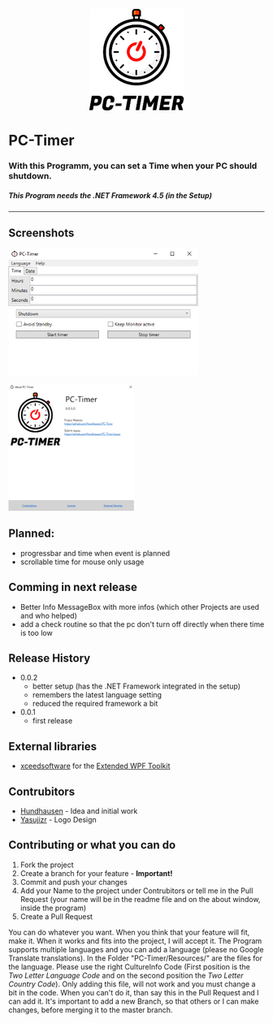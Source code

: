  <p align="center"><img src="PC-Timer/Logo/PC-Timer_Logotype.svg" alt="PC-Timer" height="200px"></p>

# PC-Timer
### With this Programm, you can set a Time when your PC should shutdown.

##### This Program needs the .NET Framework 4.5 (in the Setup)
---

## Screenshots
<p><img src="screenshot_1.PNG" alt="Screenshot 1" height="250px"></p>
<p><img src="screenshot_2.PNG" alt="Screenshot 2" height="250px"></p>

## Planned:
- progressbar and time when event is planned
- scrollable time for mouse only usage

## Comming in next release
- Better Info MessageBox with more infos (which other Projects are used and who helped)
- add a check routine so that the pc don't turn off directly when there time is too low

## Release History
- 0.0.2
  - better setup (has the .NET Framework integrated in the setup)
  - remembers the latest language setting
  - reduced the required framework a bit
- 0.0.1
  - first release

## External libraries
- [xceedsoftware](https://github.com/xceedsoftware) for the [Extended WPF Toolkit](https://github.com/xceedsoftware/wpftoolkit)

## Contrubitors
- [Hundhausen](https://github.com/Hundhausen) - Idea and initial work
- [Yasujizr](https://github.com/Yasujizr) - Logo Design

## Contributing or what you can do
1. Fork the project
2. Create a branch for your feature - **Important!**
3. Commit and push your changes
4. Add your Name to the project under Contrubitors or tell me in the Pull Request (your name will be in the readme file and on the about window, inside the program)
5. Create a Pull Request

You can do whatever you want. When you think that your feature will fit, make it. When it works and fits into the project, I will accept it. 
The Program supports multiple languages and you can add a language (please no Google Translate translations). In the Folder "PC-Timer/Resources/" are the files for the language. Please use the right CultureInfo Code (First position is the *Two Letter Language Code* and on the second position the *Two Letter Country Code*). Only adding this file, will not work and you must change a bit in the code. When you can't do it, than say this in the Pull Request and I can add it. 
It's important to add a new Branch, so that others or I can make changes, before merging it to the master branch.  
